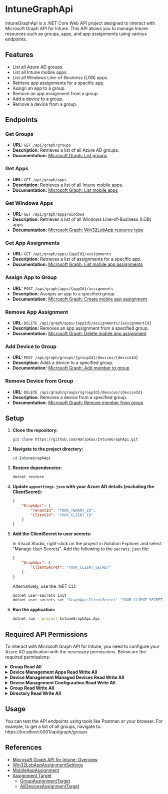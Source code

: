 # IntuneGraphApi

IntuneGraphApi is a .NET Core Web API project designed to interact with Microsoft Graph API for Intune. This API allows you to manage Intune resources such as groups, apps, and app assignments using various endpoints.

## Features

- List all Azure AD groups.
- List all Intune mobile apps.
- List all Windows Line-of-Business (LOB) apps.
- Retrieve app assignments for a specific app.
- Assign an app to a group.
- Remove an app assignment from a group.
- Add a device to a group.
- Remove a device from a group.

## Endpoints

### Get Groups

- **URL:** `GET /api/graph/groups`
- **Description:** Retrieves a list of all Azure AD groups.
- **Documentation:** [Microsoft Graph: List groups](https://learn.microsoft.com/en-us/graph/api/group-list?view=graph-rest-1.0)

### Get Apps

- **URL:** `GET /api/graph/apps`
- **Description:** Retrieves a list of all Intune mobile apps.
- **Documentation:** [Microsoft Graph: List mobile apps](https://learn.microsoft.com/en-us/graph/api/intune-apps-mobileapp-list?view=graph-rest-1.0)

### Get Windows Apps

- **URL:** `GET /api/graph/apps/windows`
- **Description:** Retrieves a list of all Windows Line-of-Business (LOB) apps.
- **Documentation:** [Microsoft Graph: Win32LobApp resource type](https://learn.microsoft.com/en-us/graph/api/resources/intune-apps-win32lobapp?view=graph-rest-1.0)

### Get App Assignments

- **URL:** `GET /api/graph/apps/{appId}/assignments`
- **Description:** Retrieves a list of assignments for a specific app.
- **Documentation:** [Microsoft Graph: List mobile app assignments](https://learn.microsoft.com/en-us/graph/api/intune-apps-mobileappassignment-list?view=graph-rest-1.0)

### Assign App to Group

- **URL:** `POST /api/graph/apps/{appId}/assignments`
- **Description:** Assigns an app to a specified group.
- **Documentation:** [Microsoft Graph: Create mobile app assignment](https://learn.microsoft.com/en-us/graph/api/intune-apps-mobileappassignment-create?view=graph-rest-1.0)

### Remove App Assignment

- **URL:** `DELETE /api/graph/apps/{appId}/assignments/{assignmentId}`
- **Description:** Removes an app assignment from a specified group.
- **Documentation:** [Microsoft Graph: Delete mobile app assignment](https://learn.microsoft.com/en-us/graph/api/intune-apps-mobileappassignment-delete?view=graph-rest-1.0)

### Add Device to Group

- **URL:** `POST /api/graph/groups/{groupId}/devices/{deviceId}`
- **Description:** Adds a device to a specified group.
- **Documentation:** [Microsoft Graph: Add member to group](https://learn.microsoft.com/en-us/graph/api/group-post-members?view=graph-rest-1.0&tabs=http)

### Remove Device from Group

- **URL:** `DELETE /api/graph/groups/{groupId}/devices/{deviceId}`
- **Description:** Removes a device from a specified group.
- **Documentation:** [Microsoft Graph: Remove member from group](https://learn.microsoft.com/en-us/graph/api/group-delete-members?view=graph-rest-1.0&tabs=http)

## Setup

1. **Clone the repository:**

    ```bash
    git clone https://github.com/Hariokas/IntuneGraphApi.git
    ```

2. **Navigate to the project directory:**

    ```bash
    cd IntuneGraphApi
    ```

3. **Restore dependencies:**

    ```bash
    dotnet restore
    ```

4. **Update `appsettings.json` with your Azure AD details (excluding the ClientSecret):**

    ```json
    {
        "GraphApi": {
            "TenantId": "YOUR_TENANT_ID",
            "ClientId": "YOUR_CLIENT_ID"
        }
    }
    ```

5. **Add the ClientSecret to user secrets:**

    In Visual Studio, right-click on the project in Solution Explorer and select "Manage User Secrets". Add the following to the `secrets.json` file:

    ```json
    {
        "GraphApi": {
            "ClientSecret": "YOUR_CLIENT_SECRET"
        }
    }
    ```

    Alternatively, use the .NET CLI:

    ```bash
    dotnet user-secrets init
    dotnet user-secrets set "GraphApi:ClientSecret" "YOUR_CLIENT_SECRET"
    ```

6. **Run the application:**

    ```bash
    dotnet run --project IntuneGraphApi.Api
    ```

## Required API Permissions

To interact with Microsoft Graph API for Intune, you need to configure your Azure AD application with the necessary permissions. Below are the required permissions:

<details>
<summary><b>Group Read All</b></summary>

**Permission Name:** `Group.Read.All`

**Description:** Allows the app to read group memberships and properties without a signed-in user.

**Why It Is Required:** This permission is necessary for the application to retrieve information about all Azure AD groups, including their memberships and properties. This functionality is essential for listing groups and their details in the application.

**What It Does:** `Group.Read.All` allows the application to:
- Retrieve information about all groups in the directory.
- Read the membership details of each group.
- Access properties such as group name, description, and group members.

**Other Uses:**
- Fetching all groups to display them in an administrative dashboard.
- Auditing group memberships and properties.
- Building custom reporting tools that involve group data.

</details>

<details>
<summary><b>Device Management Apps Read Write All</b></summary>

**Permission Name:** `DeviceManagementApps.ReadWrite.All`

**Description:** Allows the app to read and write Intune-managed apps and their assignments.

**Why It Is Required:** This permission is essential for managing Intune applications. It enables the application to list, read details, and assign/unassign apps to groups.

**What It Does:** `DeviceManagementApps.ReadWrite.All` allows the application to:
- Retrieve a list of all Intune-managed apps.
- Read detailed information about each app.
- Create, update, and delete app assignments to groups.
- Manage properties and settings of the managed apps.

**Other Uses:**
- Automating the deployment of applications across the organization.
- Managing application settings and configurations programmatically.
- Integrating with other systems to automate workflows involving app assignments.

</details>

<details>
<summary><b>Device Management Managed Devices Read Write All</b></summary>

**Permission Name:** `DeviceManagementManagedDevices.ReadWrite.All`

**Description:** Allows the app to read and write the properties of managed devices.

**Why It Is Required:** This permission is necessary for managing the devices that are enrolled in Intune. It enables the application to read and modify device properties, which is crucial for tasks like assigning devices to groups or managing device compliance.

**What It Does:** `DeviceManagementManagedDevices.ReadWrite.All` allows the application to:
- Retrieve information about all managed devices.
- Read and update device properties such as compliance status, device health, and configuration.
- Perform actions on devices, like remote wipe or reboot.

**Other Uses:**
- Automating device compliance checks and remediation.
- Integrating with monitoring tools to track device health and status.
- Implementing custom device management solutions tailored to organizational needs.

</details>

<details>
<summary><b>Device Management Configuration Read Write All</b></summary>

**Permission Name:** `DeviceManagementConfiguration.ReadWrite.All`

**Description:** Allows the app to read and write Intune configuration policies and settings.

**Why It Is Required:** This permission is necessary for managing configuration policies in Intune. It enables the application to create, read, update, and delete policies that configure devices and apps.

**What It Does:** `DeviceManagementConfiguration.ReadWrite.All` allows the application to:
- Retrieve a list of all configuration policies.
- Read detailed information about each policy.
- Create, update, and delete configuration policies.
- Manage settings related to device compliance, security, and app configurations.

**Other Uses:**
- Automating the deployment and management of configuration policies.
- Ensuring consistent policy application across the organization.
- Integrating with other IT management tools to provide a unified management experience.

</details>

<details>
<summary><b>Group Read Write All</b></summary>

**Permission Name:** `Group.ReadWrite.All`

**Description:** Allows the app to read and write group memberships and properties.

**Why It Is Required:** This permission is necessary for managing Azure AD groups. It enables the application to read group information and modify group memberships, which is crucial for tasks like adding or removing devices from groups.

**What It Does:** `Group.ReadWrite.All` allows the application to:
- Retrieve information about all groups.
- Read and update group properties such as name and description.
- Add or remove members from groups.
- Create and delete groups.

**Other Uses:**
- Automating group membership management based on organizational roles.
- Integrating with HR systems to sync group memberships.
- Managing group-based access control policies programmatically.

</details>

<details>
<summary><b>Directory Read Write All</b></summary>

**Permission Name:** `Directory.ReadWrite.All`

**Description:** Allows the app to read and write directory data.

**Why It Is Required:** This permission is necessary for managing directory objects within Azure AD. It enables the application to read and modify various directory objects, such as users, groups, and devices.

**What It Does:** `Directory.ReadWrite.All` allows the application to:
- Retrieve information about directory objects, including users, groups, and devices.
- Update properties of directory objects.
- Create and delete directory objects.
- Manage directory-related configurations and settings.

**Other Uses:**
- Building custom directory synchronization tools.
- Automating the creation and management of directory objects.
- Integrating with external identity providers or directories for unified management.

</details>


## Usage

You can test the API endpoints using tools like Postman or your browser. For example, to get a list of all groups, navigate to: https://localhost:5001/api/graph/groups


## References

- [Microsoft Graph API for Intune: Overview](https://learn.microsoft.com/en-us/graph/api/resources/intune-graph-overview?view=graph-rest-1.0)
- [Win32LobAppAssignmentSettings](https://learn.microsoft.com/en-us/graph/api/resources/intune-apps-win32lobappassignmentsettings?view=graph-rest-1.0)
- [MobileAppAssignment](https://learn.microsoft.com/en-us/graph/api/resources/intune-apps-mobileappassignment?view=graph-rest-1.0)
- [Assignment Target](https://learn.microsoft.com/en-us/graph/api/resources/intune-shared-assignmenttarget?view=graph-rest-1.0)
  - [GroupAssignmentTarget](https://learn.microsoft.com/en-us/graph/api/resources/intune-shared-groupassignmenttarget?view=graph-rest-1.0)
  - [AllDevicesAssignmentTarget](https://learn.microsoft.com/en-us/graph/api/resources/intune-shared-alldevicesassignmenttarget?view=graph-rest-1.0)
